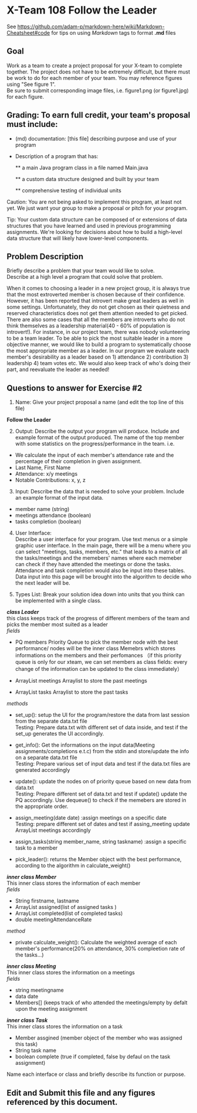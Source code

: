 # X-Team 108 Follow the Leader

See https://github.com/adam-p/markdown-here/wiki/Markdown-Cheatsheet#code for tips on using *Markdown* tags to format __.md__ files

## Goal

Work as a team to create a project proposal for your X-team to complete together.
The project does not have to be extremely difficult,
but there must be work to do for each member of your team.
You may reference figures using "See figure 1".  
Be sure to submit corresponding image files, i.e. figure1.png (or figure1.jpg) for each figure.

## Grading: To earn full credit, your team's proposal must include:

* (md) documentation: [this file] describing purpose and use of your program

* Description of a program that has:

  ** a main Java program class in a file named Main.java
  
  ** a custom data structure designed and built by your team
  
  ** comprehensive testing of individual units
  
 Caution: You are not being asked to implement this program, at least not yet. 
 We just want your group to make a proposal or pitch for your program.
 
 Tip: Your custom data structure can be composed of or extensions of data structures that you have learned and used in previous programming assignments.  We're looking for decisions about how to build a high-level data structure that will likely have lower-level components.

## Problem Description

Briefly describe a problem that your team would like to solve.  
Describe at a high level a program that could solve that problem.

When it comes to choosing a leader in a new project group, it is always true that the most extroverted member is chosen because of their confidence. However, it has been reported that introvert make great leaders as well in some settings. Unfortunately, they do not get chosen as their quietness and reserved characteristics does not get them attention needed to get picked. There are also some cases that all the members are introverts who do not think themselves as a leadership material(40 - 60% of population is introvert!). For instance, in our project team, there was nobody volunteering to be a team leader. To be able to pick the most suitable leader in a more objective manner, we would like to build a program to systematically choose the most appropriate member as a leader. 
 In our program we evaluate each member's desirability as a leader based on 1) attendance 2) contribution 3) leadership 4) team votes etc. We would also keep track of who's doing their part, and reevaluate the leader as needed! 

## Questions to answer for Exercise #2

1. Name: Give your project proposal a name (and edit the top line of this file)

  **Follow the Leader**


2. Output: Describe the output your program will produce.  Include and example format of the output produced.
The name of the top member with some statistics on the progress/performance in the team.
i.e.  
* We calculate the input of each member's attendance rate and the percentage of their completion in given assignment.
* Last Name, First Name  
* Attendance: x/y meetings  
* Notable Contributions: x, y, z  

3. Input: Describe the data that is needed to solve your problem. Include an example format of the input data.

* member name (string)  
* meetings attendance (boolean)
* tasks completion (boolean)

4. User Interface:  
Describe a user interface for your program.  Use text menus or a simple graphic user interface.
In the main page, there will be a menu where you can select "meetings, tasks, members, etc." that leads to a matrix of all the tasks/meetings and the memebers' names where each memeber can check if they have attended the meetings or done the tasks. Attendance and task completion would also be input into these tables. Data input into this page will be brought into the algorithm to decide who the next leader will be. 

5. Types List: Break your solution idea down into units that you think can be implemented with a single class.

**_class Leader_**  
this class keeps track of the progress of different members of the team and picks the member most suited as a leader  
*fields*  
* PQ members
Priority Queue to pick the member node with the best performance/ nodes will be the inner class Memebrs which stores informations on the members and their perfomances （if this priority queue is only for our xteam, we can set members as class fields: every change of the information can be updated to the class immediately）

*  ArrayList<Meeting> meetings
 Arraylist to store the past meetings
 
 *  ArrayList<Task> tasks
 Arraylist to store the past tasks

*methods*  
*  set_up(): setup the UI for the program/restore the data from last session from the separate data.txt file  
Testing: Prepare data.txt with different set of data inside, and test if the set_up generates the UI accordingly.  

*  get_info(): Get the informations on the input data(Meeting assignments/completions e.t.c) from the stdin and store/update the info on a separate data.txt file   
Testing: Prepare various set of input data and test if the data.txt files are generated accordingly  

* update(): update the nodes on of priority queue based on new data from data.txt  
Testing: Prepare different set of data.txt and test if update() update the PQ accordingly. Use dequeue() to check if the memebers are stored in the appropriate order.

* assign_meeting(date date) :assign meetings on a specific date   
Testing: prepare different set of dates and test if assing_meeting update ArrayList<Meeting> meetings accordingly

* assign_tasks(string member_name, string taskname) :assign a specific task to a member  

* pick_leader(): returns the Member object with the best performance, according to the algorithm in calculate_weight() 


**_inner class Member_**  
This inner class stores the information of each member  
*fields*  
* String firstname, lastname  
* ArrayList<Task> assigned(list of assigned tasks )
* ArrayList<Task> completed(list of completed tasks)
* double meetingAttendanceRate 

*method*  
* private calculate_weight(): Calculate the weighted average of each member's performance(20% on attendance, 30% compleetion rate of the tasks...)   

**_inner class Meeting_**  
This inner class stores the information on a meetings  
*fields*  
* string meetingname  
* data date  
* Members[] (keeps track of who attended the meetings/empty by defalt upon the meeting assignment  

**_inner class Task_**  
This inner class stores the information on a task  
* Member assgined (member object of the member who was assigned this task)  
* String task name  
* boolean complete (true if completed, false by defaul on the task assignment)  

Name each interface or class and briefly describe its function or purpose.


## Edit and Submit this file and any figures referenced by this document.

